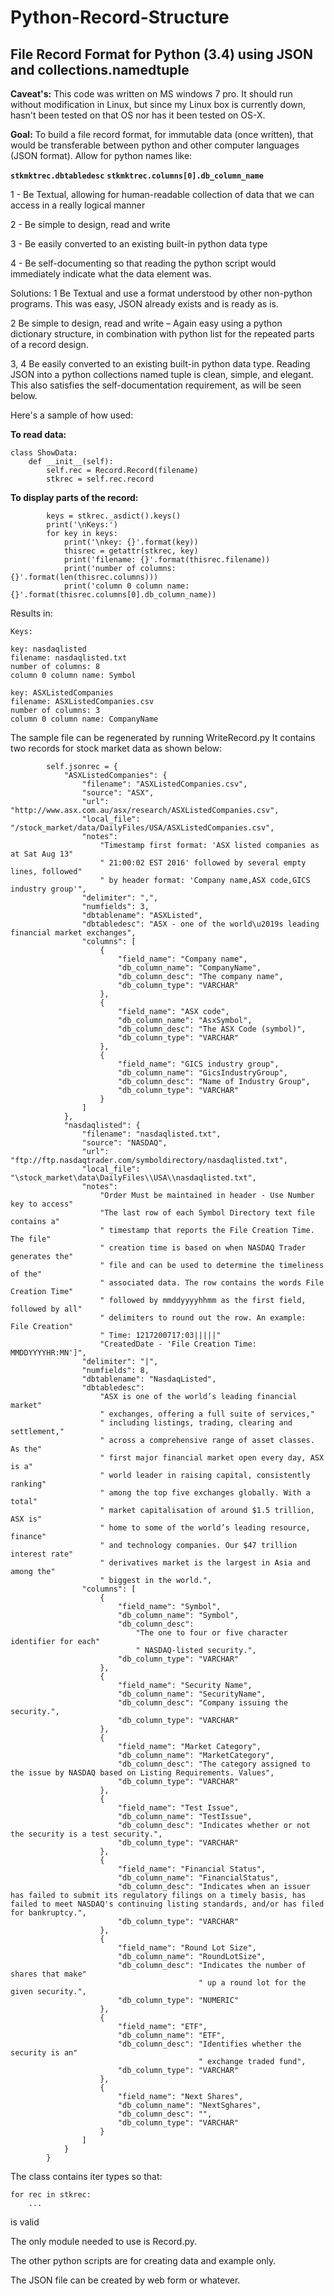 # Python-Record-Structure
## File Record Format for Python (3.4) using JSON and collections.namedtuple

**Caveat's:** This code was written on MS windows 7 pro. It should run without modification in Linux, but since my Linux box is currently down, hasn't been tested on that OS nor has it been tested on OS-X.

**Goal:** To build a file record format, for immutable data (once written), that would be transferable between python and other computer languages (JSON format). Allow for python names like:

**```stkmktrec.dbtabledesc```**
**```stkmktrec.columns[0].db_column_name```**

1 - Be Textual, allowing for human-readable collection of data that we can access in a really logical manner

2 - Be simple to design, read and write

3 - Be easily converted to an existing built-in python data type

4 - Be self-documenting so that reading the python script would immediately indicate what the data element was.

Solutions:
  1 Be Textual and use a format understood by other non-python programs. This was easy, JSON already exists and is ready as is.

  2 Be simple to design, read and write – Again easy using a python dictionary structure, in combination with python list for the repeated parts of a record design.

  3, 4  Be easily converted to an existing built-in python data type. Reading JSON into a python collections named tuple is clean, simple, and elegant. This also satisfies the self-documentation requirement, as will be seen below.

Here's a sample of how used:

**To read data:**
```
class ShowData:
    def __init__(self):
        self.rec = Record.Record(filename)
        stkrec = self.rec.record
```

**To display parts of the record:**

```
        keys = stkrec._asdict().keys()
        print('\nKeys:')
        for key in keys:
            print('\nkey: {}'.format(key))
            thisrec = getattr(stkrec, key)
            print('filename: {}'.format(thisrec.filename))
            print('number of columns: {}'.format(len(thisrec.columns)))
            print('column 0 column name: {}'.format(thisrec.columns[0].db_column_name))
```

Results in:
```
Keys:

key: nasdaqlisted
filename: nasdaqlisted.txt
number of columns: 8
column 0 column name: Symbol

key: ASXListedCompanies
filename: ASXListedCompanies.csv
number of columns: 3
column 0 column name: CompanyName

```

The sample file can be regenerated by running WriteRecord.py
It contains two records for stock market data as shown below:

```
        self.jsonrec = {
            "ASXListedCompanies": {
                "filename": "ASXListedCompanies.csv",
                "source": "ASX",
                "url": "http://www.asx.com.au/asx/research/ASXListedCompanies.csv",
                "local_file": "/stock_market/data/DailyFiles/USA/ASXListedCompanies.csv",
                "notes":
                    "Timestamp first format: 'ASX listed companies as at Sat Aug 13"
                    " 21:00:02 EST 2016' followed by several empty lines, followed"
                    " by header format: 'Company name,ASX code,GICS industry group'",
                "delimiter": ",",
                "numfields": 3,
                "dbtablename": "ASXListed",
                "dbtabledesc": "ASX - one of the world\u2019s leading financial market exchanges",
                "columns": [
                    {
                        "field_name": "Company name",
                        "db_column_name": "CompanyName",
                        "db_column_desc": "The company name",
                        "db_column_type": "VARCHAR"
                    },
                    {
                        "field_name": "ASX code",
                        "db_column_name": "AsxSymbol",
                        "db_column_desc": "The ASX Code (symbol)",
                        "db_column_type": "VARCHAR"
                    },
                    {
                        "field_name": "GICS industry group",
                        "db_column_name": "GicsIndustryGroup",
                        "db_column_desc": "Name of Industry Group",
                        "db_column_type": "VARCHAR"
                    }
                ]
            },
            "nasdaqlisted": {
                "filename": "nasdaqlisted.txt",
                "source": "NASDAQ",
                "url": "ftp://ftp.nasdaqtrader.com/symboldirectory/nasdaqlisted.txt",
                "local_file": "\stock_market\data\DailyFiles\\USA\\nasdaqlisted.txt",
                "notes":
                    "Order Must be maintained in header - Use Number key to access"
                    "The last row of each Symbol Directory text file contains a"
                    " timestamp that reports the File Creation Time. The file"
                    " creation time is based on when NASDAQ Trader generates the"
                    " file and can be used to determine the timeliness of the"
                    " associated data. The row contains the words File Creation Time"
                    " followed by mmddyyyyhhmm as the first field, followed by all"
                    " delimiters to round out the row. An example: File Creation"
                    " Time: 1217200717:03|||||"
                    "CreatedDate - 'File Creation Time: MMDDYYYYHR:MN']",
                "delimiter": "|",
                "numfields": 8,
                "dbtablename": "NasdaqListed",
                "dbtabledesc":
                    "ASX is one of the world’s leading financial market"
                    " exchanges, offering a full suite of services,"
                    " including listings, trading, clearing and settlement,"
                    " across a comprehensive range of asset classes. As the"
                    " first major financial market open every day, ASX is a"
                    " world leader in raising capital, consistently ranking"
                    " among the top five exchanges globally. With a total"
                    " market capitalisation of around $1.5 trillion, ASX is"
                    " home to some of the world’s leading resource, finance"
                    " and technology companies. Our $47 trillion interest rate"
                    " derivatives market is the largest in Asia and among the"
                    " biggest in the world.",
                "columns": [
                    {
                        "field_name": "Symbol",
                        "db_column_name": "Symbol",
                        "db_column_desc":
                            "The one to four or five character identifier for each"
                            " NASDAQ-listed security.",
                        "db_column_type": "VARCHAR"
                    },
                    {
                        "field_name": "Security Name",
                        "db_column_name": "SecurityName",
                        "db_column_desc": "Company issuing the security.",
                        "db_column_type": "VARCHAR"
                    },
                    {
                        "field_name": "Market Category",
                        "db_column_name": "MarketCategory",
                        "db_column_desc": "The category assigned to the issue by NASDAQ based on Listing Requirements. Values",
                        "db_column_type": "VARCHAR"
                    },
                    {
                        "field_name": "Test Issue",
                        "db_column_name": "TestIssue",
                        "db_column_desc": "Indicates whether or not the security is a test security.",
                        "db_column_type": "VARCHAR"
                    },
                    {
                        "field_name": "Financial Status",
                        "db_column_name": "FinancialStatus",
                        "db_column_desc": "Indicates when an issuer has failed to submit its regulatory filings on a timely basis, has failed to meet NASDAQ's continuing listing standards, and/or has filed for bankruptcy.",
                        "db_column_type": "VARCHAR"
                    },
                    {
                        "field_name": "Round Lot Size",
                        "db_column_name": "RoundLotSize",
                        "db_column_desc": "Indicates the number of shares that make"
                                          " up a round lot for the given security.",
                        "db_column_type": "NUMERIC"
                    },
                    {
                        "field_name": "ETF",
                        "db_column_name": "ETF",
                        "db_column_desc": "Identifies whether the security is an"
                                          " exchange traded fund",
                        "db_column_type": "VARCHAR"
                    },
                    {
                        "field_name": "Next Shares",
                        "db_column_name": "NextSghares",
                        "db_column_desc": "",
                        "db_column_type": "VARCHAR"
                    }
                ]
            }
        }
```

The class contains iter types so that:
```
for rec in stkrec:
    ...
```

is valid

The only module needed to use is Record.py.

The other python scripts are for creating data and example only.

The JSON file can be created by web form or whatever.
